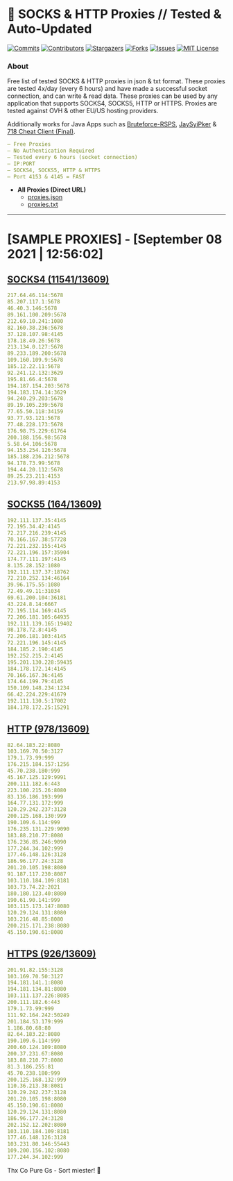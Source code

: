 <!-- MARKDOWN LINKS & IMAGES -->
<!-- https://www.markdownguide.org/basic-syntax/#reference-style-links -->
[contributors-shield]: https://img.shields.io/github/contributors/KaiBurton/free-proxies-autoupdated?style=for-the-badge
[contributors-url]: https://github.com/KaiBurton/free-proxies-autoupdated/graphs/contributors
[forks-shield]: https://img.shields.io/github/forks/KaiBurton/free-proxies-autoupdated?style=for-the-badge
[forks-url]: https://github.com/KaiBurton/free-proxies-autoupdated/network/members
[stars-shield]: https://img.shields.io/github/stars/KaiBurton/free-proxies-autoupdated?style=for-the-badge
[stars-url]: https://github.com/KaiBurton/free-proxies-autoupdated/stargazers
[issues-shield]: https://img.shields.io/github/issues/KaiBurton/free-proxies-autoupdated?style=for-the-badge
[issues-url]: https://github.com/KaiBurton/free-proxies-autoupdated/issues
[license-shield]: https://img.shields.io/github/license/KaiBurton/free-proxies-autoupdated?style=for-the-badge
[license-url]: https://github.com/KaiBurton/free-proxies-autoupdated/blob/main/LICENSE
[commit-shield]: https://img.shields.io/github/last-commit/KaiBurton/free-proxies-autoupdated?style=for-the-badge
[commit-url]: https://github.com/KaiBurton/free-proxies-autoupdated/commits/main

# 🎁 SOCKS & HTTP Proxies // Tested & Auto-Updated

[![Commits][commit-shield]][commit-url]
[![Contributors][contributors-shield]][contributors-url]
[![Stargazers][stars-shield]][stars-url]
[![Forks][forks-shield]][forks-url]
[![Issues][issues-shield]][issues-url]
[![MIT License][license-shield]][license-url]

### About
Free list of tested SOCKS & HTTP proxies in json & txt format. These proxies are tested 4x/day (every 6 hours) and have made a successful socket connection, and can write & read data. These proxies can be used by any application that supports SOCKS4, SOCKS5, HTTP or HTTPS. Proxies are tested against OVH & other EU/US hosting providers.

Additionally works for Java Apps such as [Bruteforce-RSPS](https://github.com/KaiBurton/Bruteforce-RSPS), [JaySyiPker](https://github.com/JayArrowz/JaySyiPker) & [718 Cheat Client (Final)](https://github.com/KaiBurton/718-Cheat-Client-Final). 

```yaml
— Free Proxies
— No Authentication Required
— Tested every 6 hours (socket connection)
— IP:PORT
— SOCKS4, SOCKS5, HTTP & HTTPS
— Port 4153 & 4145 = FAST
```

- **All Proxies (Direct URL)**
  - [proxies.json](https://raw.githubusercontent.com/KaiBurton/free-proxies-autoupdated/main/proxies.json)
  - [proxies.txt](https://raw.githubusercontent.com/KaiBurton/free-proxies-autoupdated/main/proxies.txt)

---

# [SAMPLE PROXIES] - [September 08 2021 | 12:56:02]

## [SOCKS4 (11541/13609)](https://raw.githubusercontent.com/KaiBurton/free-proxies-autoupdated/main/proxies-socks4.txt)
```yaml
217.64.46.114:5678
85.207.117.1:5678
46.40.3.146:5678
89.161.100.209:5678
212.69.10.241:1080
82.160.38.236:5678
37.128.107.98:4145
178.18.49.26:5678
213.134.0.127:5678
89.233.189.200:5678
109.160.109.9:5678
185.12.22.11:5678
92.241.12.132:3629
195.81.66.4:5678
194.187.154.203:5678
194.183.174.14:3629
94.240.29.203:5678
89.19.105.239:5678
77.65.50.118:34159
93.77.93.121:5678
77.48.228.173:5678
176.98.75.229:61764
200.188.156.98:5678
5.58.64.106:5678
94.153.254.126:5678
185.188.236.212:5678
94.178.73.99:5678
194.44.20.112:5678
89.25.23.211:4153
213.97.98.89:4153
```

## [SOCKS5 (164/13609)](https://raw.githubusercontent.com/KaiBurton/free-proxies-autoupdated/main/proxies-socks5.txt)
```yaml
192.111.137.35:4145
72.195.34.42:4145
72.217.216.239:4145
70.166.167.38:57728
72.221.232.155:4145
72.221.196.157:35904
174.77.111.197:4145
8.135.28.152:1080
192.111.137.37:18762
72.210.252.134:46164
39.96.175.55:1080
72.49.49.11:31034
69.61.200.104:36181
43.224.8.14:6667
72.195.114.169:4145
72.206.181.105:64935
192.111.139.165:19402
98.178.72.8:4145
72.206.181.103:4145
72.221.196.145:4145
184.185.2.190:4145
192.252.215.2:4145
195.201.130.228:59435
184.178.172.14:4145
70.166.167.36:4145
174.64.199.79:4145
150.109.148.234:1234
66.42.224.229:41679
192.111.130.5:17002
184.178.172.25:15291
```

## [HTTP (978/13609)](https://raw.githubusercontent.com/KaiBurton/free-proxies-autoupdated/main/proxies-http.txt)
```yaml
82.64.183.22:8080
103.169.70.50:3127
179.1.73.99:999
176.215.184.157:1256
45.70.238.180:999
45.167.125.129:9991
200.111.182.6:443
223.100.215.26:8080
83.136.186.193:999
164.77.131.172:999
120.29.242.237:3128
200.125.168.130:999
190.109.6.114:999
176.235.131.229:9090
183.88.210.77:8080
176.236.85.246:9090
177.244.34.102:999
177.46.148.126:3128
186.96.177.24:3128
201.20.105.198:8080
91.187.117.230:8087
103.110.184.109:8181
103.73.74.22:2021
180.180.123.40:8080
190.61.90.141:999
103.115.173.147:8080
120.29.124.131:8080
103.216.48.85:8080
200.215.171.238:8080
45.150.190.61:8080
```

## [HTTPS (926/13609)](https://raw.githubusercontent.com/KaiBurton/free-proxies-autoupdated/main/proxies-https.txt)
```yaml
201.91.82.155:3128
103.169.70.50:3127
194.181.141.1:8080
194.181.134.81:8080
103.111.137.226:8085
200.111.182.6:443
179.1.73.99:999
111.92.164.242:50249
201.184.53.179:999
1.186.80.68:80
82.64.183.22:8080
190.109.6.114:999
200.60.124.109:8080
200.37.231.67:8080
183.88.210.77:8080
81.3.186.255:81
45.70.238.180:999
200.125.168.132:999
110.36.213.38:8081
120.29.242.237:3128
201.20.105.198:8080
45.150.190.61:8080
120.29.124.131:8080
186.96.177.24:3128
202.152.12.202:8080
103.110.184.109:8181
177.46.148.126:3128
103.231.80.146:55443
109.200.156.102:8080
177.244.34.102:999
```



Thx Co Pure Gs - Sort miester! 💟